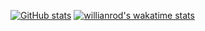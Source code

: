 [![GitHub stats](https://github-readme-stats.vercel.app/api?username=djuraev&show_icons=true&theme=gotham&count_private=true&include_all_commits=true])](https://github.com/anuraghazra/github-readme-stats)
[![willianrod's wakatime stats](https://github-readme-stats.vercel.app/api/wakatime?username=djuraev)](https://github.com/anuraghazra/github-readme-stats)
